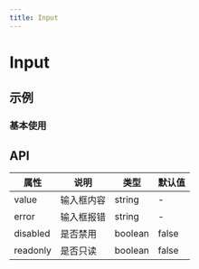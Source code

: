 ```yaml
---
title: Input
---
```


# Input

## 示例

### 基本使用

<ClientOnly>
<input-demo/>
</ClientOnly>

## API

| 属性     | 说明       | 类型    | 默认值 |
| -------- | ---------- | ------- | ------ |
| value    | 输入框内容 | string  | -      |
| error    | 输入框报错 | string  | -      |
| disabled | 是否禁用   | boolean | false  |
| readonly | 是否只读   | boolean | false  |
